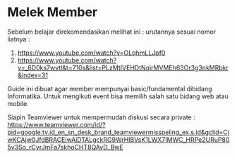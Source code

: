# Melek Member

Sebelum belajar direkomendasikan melihat ini : 
urutannya sesuai nomor liatnya :
1. https://www.youtube.com/watch?v=OLqhmLLJpf0
2. https://www.youtube.com/watch?v=_6D0ks7wvtI&t=710s&list=PLzMtIVEHDtNqirMVMEh63Or3g3nkMRbkr&index=31


Guide ini dibuat agar member mempunyai basic/fundamental dibidang Informatika.
Untuk mengikuti event bisa memilih salah satu bidang web atau mobile.

Siapin Teamviewer untuk mempermudah diskusi secara private :
https://www.teamviewer.com/id/?pid=google.tv.id_en_sn_desk_brand_teamviewermisspeling_ex.s.id&gclid=CjwKCAjw0JfdBRACEiwAiDTALgckRG9WrHlBVsK1LWX7IMWC_HRPe2URuP805v3So_rCyrJmFa7skhoCHT8QAvD_BwE
